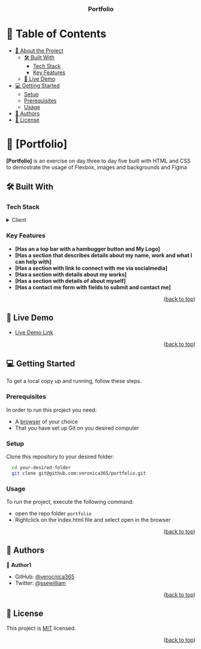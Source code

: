 <a name="readme-top"></a>

<div align="center">
  <h3><b>Portfolio</b></h3>

</div>

# 📗 Table of Contents

- [📖 About the Project](#about-project)
  - [🛠 Built With](#built-with)
    - [Tech Stack](#tech-stack)
    - [Key Features](#key-features)
  - [🚀 Live Demo](#live-demo)
- [💻 Getting Started](#getting-started)
  - [Setup](#setup)
  - [Prerequisites](#prerequisites)
  - [Usage](#usage)
- [👥 Authors](#authors)
- [📝 License](#license)

# 📖 [Portfolio] <a name="about-project"></a>

**[Portfolio]** is an exercise on day three to day five built with HTML and CSS to demostrate the usage of Flexbox, images and backgrounds and Figma

## 🛠 Built With <a name="built-with"></a>

### Tech Stack <a name="tech-stack"></a>

<details>
  <summary>Client</summary>
  <ul>
    <li><a href="https://web.dev/learn/css/?gclid=EAIaIQobChMIsdaclZC9_AIViIjVCh2zoAV1EAAYASAAEgJf5PD_BwE">HTML and CSS</a></li>
  </ul>
</details>
</details>

### Key Features <a name="key-features"></a>

- **[Has an a top bar with a hambugger button and My Logo]**
- **[Has a section that describes details about my name, work and what I can help with]**
- **[Has a section with link to connect with me via socialmedia]**
- **[Has a section with details about my works]**
- **[Has a section with details of about myself]**
- **[Has a contact me form with fields to submit and contact me]**

<p align="right">(<a href="#readme-top">back to top</a>)</p>

## 🚀 Live Demo <a name="live-demo"></a>

- [Live Demo Link](https://veronica365.github.io/portfolio/)

<p align="right">(<a href="#readme-top">back to top</a>)</p>

## 💻 Getting Started <a name="getting-started"></a>

To get a local copy up and running, follow these steps.

### Prerequisites

In order to run this project you need:

- A [browser](https://www.google.com/search?q=what+is+a+browser&oq=what+is+a+browser&aqs=chrome..69i57.2748j0j1&sourceid=chrome&ie=UTF-8) of your choice
- That you have set up Git on you desired computer

### Setup

Clone this repository to your desired folder:

```sh
  cd your-desired-folder
  git clone git@github.com:veronica365/portfolio.git
```

### Usage

To run the project, execute the following command:

- open the repo folder `portfolio`
- Rightclick on the index.html file and select open in the browser

<p align="right">(<a href="#readme-top">back to top</a>)</p>

## 👥 Authors <a name="authors"></a>

👤 **Author1**

- GitHub: [@verocnica365](https://github.com/verocnica365)
- Twitter: [@ssewilliam](https://twitter.com/ssewilliam)

<p align="right">(<a href="#readme-top">back to top</a>)</p>

## 📝 License <a name="license"></a>

This project is [MIT](./LICENSE) licensed.

<p align="right">(<a href="#readme-top">back to top</a>)</p>
